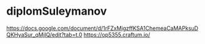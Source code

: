 # diplomSuleymanov
https://docs.google.com/document/d/1rFZxMigzffKSA1ChemeaCaMAPksuDQKHyaSur_qMjIQ/edit?tab=t.0
https://op5355.craftum.io/